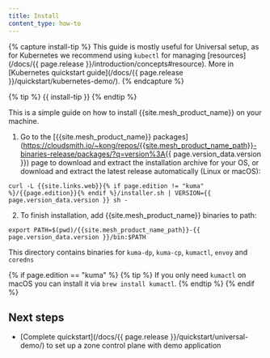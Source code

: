 ```yaml
---
title: Install
content_type: how-to
---
```


{% capture install-tip %}
This guide is mostly useful for Universal setup, as for Kubernetes we recommend using `kubectl` for managing [resources](/docs/{{ page.release }}/introduction/concepts#resource).
More in [Kubernetes quickstart guide](/docs/{{ page.release }}/quickstart/kubernetes-demo/).
{% endcapture %}

{% tip %}
{{ install-tip }}
{% endtip %}

This is a simple guide on how to install {{site.mesh_product_name}} on your machine.

1. Go to the [{{site.mesh_product_name}} packages](https://cloudsmith.io/~kong/repos/{{site.mesh_product_name_path}}-binaries-release/packages/?q=version%3A{{ page.version_data.version }}) 
page to download and extract the installation archive for your OS, or download and extract the latest release automatically (Linux or macOS):
```shell
curl -L {{site.links.web}}{% if page.edition != "kuma" %}/{{page.edition}}{% endif %}/installer.sh | VERSION={{ page.version_data.version }} sh -
```
2. To finish installation, add {{site.mesh_product_name}} binaries to path:
```shell
export PATH=$(pwd)/{{site.mesh_product_name_path}}-{{ page.version_data.version }}/bin:$PATH
```
This directory contains binaries for `kuma-dp`, `kuma-cp`, `kumactl`, `envoy` and `coredns`

{% if page.edition == "kuma" %}
{% tip %}
If you only need `kumactl` on macOS you can install it via `brew install kumactl`.
{% endtip %}
{% endif %}

## Next steps
* [Complete quickstart](/docs/{{ page.release }}/quickstart/universal-demo/) to set up a zone control plane with demo application

